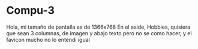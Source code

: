 # Compu-3
Hola, mi tamaño de pantalla es de 1366x768
En el aside, Hobbies, quisiera que sean 3 columnas, de imagen y abajo texto pero no se como hacer, y el favicon mucho no lo entendi igual